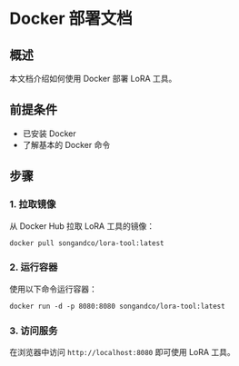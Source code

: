 # Docker 部署文档

## 概述
本文档介绍如何使用 Docker 部署 LoRA 工具。

## 前提条件
- 已安装 Docker
- 了解基本的 Docker 命令

## 步骤

### 1. 拉取镜像
从 Docker Hub 拉取 LoRA 工具的镜像：
```
docker pull songandco/lora-tool:latest
```
### 2. 运行容器
使用以下命令运行容器：
```
docker run -d -p 8080:8080 songandco/lora-tool:latest
```
### 3. 访问服务
在浏览器中访问 `http://localhost:8080` 即可使用 LoRA 工具。
